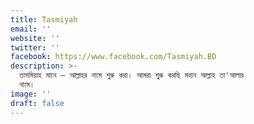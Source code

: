 ```yaml
---
title: Tasmiyah
email: ''
website: ''
twitter: ''
facebook: https://www.facebook.com/Tasmiyah.BD
description: >-
  তাসমিয়াহ মানে — আল্লাহর নামে শুরু করা। আমরা শুরু করছি মহান আল্লাহ তা'আলার
  নামে।
image: ''
draft: false
---
```

